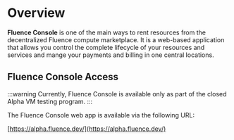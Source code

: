 # Overview

**Fluence Console** is one of the main ways to rent resources from the decentralized Fluence compute marketplace. It is a web-based application that allows you control the complete lifecycle of your resources and services and mange your payments and billing in one central locations.

## Fluence Console Access

:::warning
Currently, Fluence Console is available only as part of the closed Alpha VM testing program.
:::

The Fluence Console web app is available via the following URL:

[https://alpha.fluence.dev/](https://alpha.fluence.dev/)
